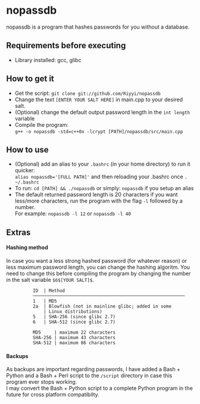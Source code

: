 # nopassdb
nopassdb is a program that hashes passwords for you without a database.

## Requirements before executing

- Library installed: gcc, glibc

## How to get it

- Get the script: `git clone git://github.com/Riyyi/nopassdb`
- Change the text `[ENTER YOUR SALT HERE]` in main.cpp to your desired salt.
- (Optional) change the default output password length in the `int length` variable
- Compile the program:<br /> `g++ -o nopassdb -std=c++0x -lcrypt [PATH]/nopassdb/src/main.cpp` 

## How to use

- (Optional) add an alias to your `.bashrc` (in your home directory) to run it quicker: <br />`alias nopassdb='[FULL PATH]'` and then reloading your .bashrc once `. ~/.bashrc`
- To run: `cd [PATH] && ./nopassdb` or simply: `nopassdb` if you setup an alias
- The default returned password length is 20 characters if you want less/more characters, run the program with the flag `-l` followed by a number.<br />
For example: `nopassdb -l 12` or `nopassdb -l 40`

## Extras

#### Hashing method

In case you want a less strong hashed password (for whatever reason) or less maximum password length,
you can change the hashing algoritm. You need to change this before compiling the program by changing the number in the salt variable `$6$[YOUR SALT]$`.

              ID  | Method
              ─────────────────────────────────────────────────────────
              1   | MD5
              2a  | Blowfish (not in mainline glibc; added in some
                  | Linux distributions)
              5   | SHA-256 (since glibc 2.7)
              6   | SHA-512 (since glibc 2.7)
              
              MD5     | maximum 22 characters
              SHA-256 | maximum 43 characters
              SHA-512 | maximum 86 characters

#### Backups

As backups are important regarding passwords, I have added a Bash + Python and a Bash + Perl script to the `/script` directory in case this program ever stops working.<br />
I may convert the Bash + Python script to a complete Python program in the future for cross platform compatibilty.
